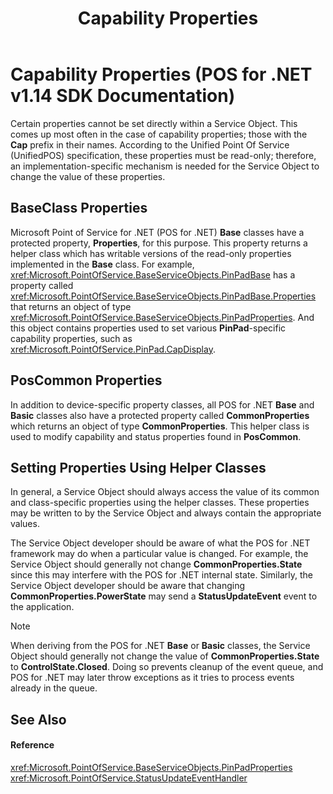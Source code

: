 ﻿---
title: Capability Properties
description: Capability Properties (POS for .NET v1.14 SDK Documentation)
ms.date: 03/03/2014
ms.topic: how-to
ms.custom: pos-restored-from-archive
---

# Capability Properties (POS for .NET v1.14 SDK Documentation)

Certain properties cannot be set directly within a Service Object. This comes up most often in the case of capability properties; those with the **Cap** prefix in their names. According to the Unified Point Of Service (UnifiedPOS) specification, these properties must be read-only; therefore, an implementation-specific mechanism is needed for the Service Object to change the value of these properties.

## BaseClass Properties

Microsoft Point of Service for .NET (POS for .NET) **Base** classes have a protected property, **Properties**, for this purpose. This property returns a helper class which has writable versions of the read-only properties implemented in the **Base** class. For example, <xref:Microsoft.PointOfService.BaseServiceObjects.PinPadBase> has a property called <xref:Microsoft.PointOfService.BaseServiceObjects.PinPadBase.Properties> that returns an object of type <xref:Microsoft.PointOfService.BaseServiceObjects.PinPadProperties>. And this object contains properties used to set various **PinPad**-specific capability properties, such as <xref:Microsoft.PointOfService.PinPad.CapDisplay>.

## PosCommon Properties

In addition to device-specific property classes, all POS for .NET **Base** and **Basic** classes also have a protected property called **CommonProperties** which returns an object of type **CommonProperties**. This helper class is used to modify capability and status properties found in **PosCommon**.

## Setting Properties Using Helper Classes

In general, a Service Object should always access the value of its common and class-specific properties using the helper classes. These properties may be written to by the Service Object and always contain the appropriate values.

The Service Object developer should be aware of what the POS for .NET framework may do when a particular value is changed. For example, the Service Object should generally not change **CommonProperties.State** since this may interfere with the POS for .NET internal state. Similarly, the Service Object developer should be aware that changing **CommonProperties.PowerState** may send a **StatusUpdateEvent** event to the application.

> [!NOTE]
> When deriving from the POS for .NET **Base** or **Basic** classes, the Service Object should generally not change the value of **CommonProperties.State** to **ControlState.Closed**. Doing so prevents cleanup of the event queue, and POS for .NET may later throw exceptions as it tries to process events already in the queue.

## See Also

#### Reference

<xref:Microsoft.PointOfService.BaseServiceObjects.PinPadProperties>
<xref:Microsoft.PointOfService.StatusUpdateEventHandler>

